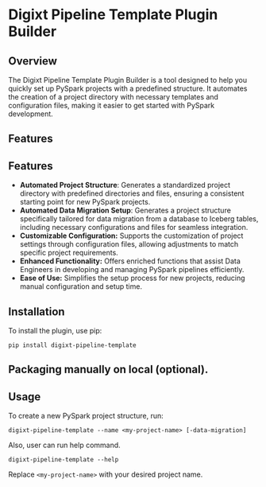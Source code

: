 # Digixt Pipeline Template Plugin Builder

## Overview
The Digixt Pipeline Template Plugin Builder is a tool designed to help you quickly set up PySpark projects with a predefined structure. It automates the creation of a project directory with necessary templates and configuration files, making it easier to get started with PySpark development.

## Features
## Features

- **Automated Project Structure**: Generates a standardized project directory with predefined directories and files, ensuring a consistent starting point for new PySpark projects.
- **Automated Data Migration Setup**: Generates a project structure specifically tailored for data migration from a database to Iceberg tables, including necessary configurations and files for seamless integration.
- **Customizable Configuration:** Supports the customization of project settings through configuration files, allowing adjustments to match specific project requirements.
- **Enhanced Functionality:** Offers enriched functions that assist Data Engineers in developing and managing PySpark pipelines efficiently.
- **Ease of Use:** Simplifies the setup process for new projects, reducing manual configuration and setup time.

## Installation
To install the plugin, use pip:

```pip install digixt-pipeline-template```

## Packaging manually on local (optional).


## Usage
To create a new PySpark project structure, run:

```digixt-pipeline-template --name <my-project-name> [-data-migration]```

Also, user can run  help command.

``` digixt-pipeline-template --help ```

Replace ```<my-project-name>``` with your desired project name.
